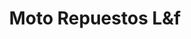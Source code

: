 ---
title: "Moto Repuestos L&f"
url: /candelaria/moto-repuestos-lyf/
shop: piezas de automóviles
---